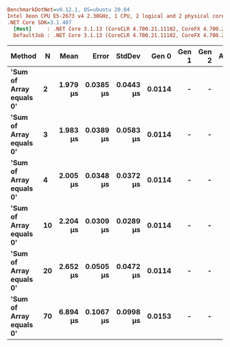 ``` ini

BenchmarkDotNet=v0.12.1, OS=ubuntu 20.04
Intel Xeon CPU E5-2673 v4 2.30GHz, 1 CPU, 2 logical and 2 physical cores
.NET Core SDK=3.1.407
  [Host]     : .NET Core 3.1.13 (CoreCLR 4.700.21.11102, CoreFX 4.700.21.11602), X64 RyuJIT
  DefaultJob : .NET Core 3.1.13 (CoreCLR 4.700.21.11102, CoreFX 4.700.21.11602), X64 RyuJIT


```
|                  Method |  N |     Mean |     Error |    StdDev |  Gen 0 | Gen 1 | Gen 2 | Allocated |
|------------------------ |--- |---------:|----------:|----------:|-------:|------:|------:|----------:|
| **&#39;Sum of Array equals 0&#39;** |  **2** | **1.979 μs** | **0.0385 μs** | **0.0443 μs** | **0.0114** |     **-** |     **-** |     **312 B** |
| **&#39;Sum of Array equals 0&#39;** |  **3** | **1.983 μs** | **0.0389 μs** | **0.0583 μs** | **0.0114** |     **-** |     **-** |     **320 B** |
| **&#39;Sum of Array equals 0&#39;** |  **4** | **2.005 μs** | **0.0348 μs** | **0.0372 μs** | **0.0114** |     **-** |     **-** |     **320 B** |
| **&#39;Sum of Array equals 0&#39;** | **10** | **2.204 μs** | **0.0309 μs** | **0.0289 μs** | **0.0114** |     **-** |     **-** |     **344 B** |
| **&#39;Sum of Array equals 0&#39;** | **20** | **2.652 μs** | **0.0505 μs** | **0.0472 μs** | **0.0114** |     **-** |     **-** |     **384 B** |
| **&#39;Sum of Array equals 0&#39;** | **70** | **6.894 μs** | **0.1067 μs** | **0.0998 μs** | **0.0153** |     **-** |     **-** |     **584 B** |
